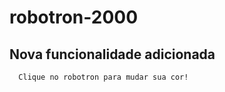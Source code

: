 # robotron-2000

## Nova funcionalidade adicionada

```
  Clique no robotron para mudar sua cor!
```
